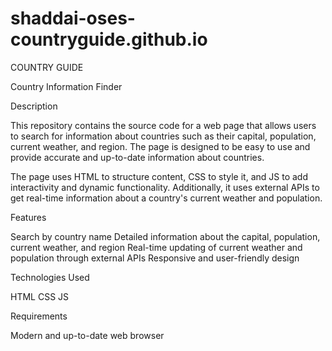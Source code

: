 # shaddai-oses-countryguide.github.io

COUNTRY GUIDE

Country Information Finder

Description

This repository contains the source code for a web page that allows users to search for information about countries such as their capital, population, current weather, and region. The page is designed to be easy to use and provide accurate and up-to-date information about countries.

The page uses HTML to structure content, CSS to style it, and JS to add interactivity and dynamic functionality. Additionally, it uses external APIs to get real-time information about a country's current weather and population.

Features

Search by country name
Detailed information about the capital, population, current weather, and region
Real-time updating of current weather and population through external APIs
Responsive and user-friendly design

Technologies Used

HTML
CSS
JS

Requirements

Modern and up-to-date web browser
